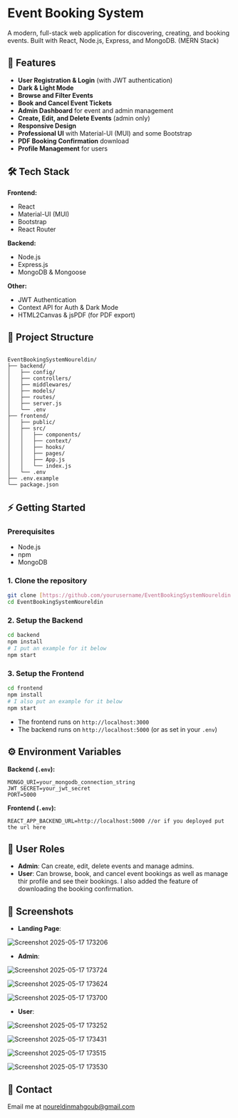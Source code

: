 
# Event Booking System

A modern, full-stack web application for discovering, creating, and booking events.
 Built with React, Node.js, Express, and MongoDB. (MERN Stack)

## 🚀 Features

* **User Registration & Login** (with JWT authentication)
* **Dark & Light Mode** 
* **Browse and Filter Events**
* **Book and Cancel Event Tickets**
* **Admin Dashboard** for event and admin management
* **Create, Edit, and Delete Events** (admin only)
* **Responsive Design** 
* **Professional UI** with Material-UI (MUI) and some Bootstrap
* **PDF Booking Confirmation** download
* **Profile Management** for users

## 🛠️ Tech Stack

**Frontend:**

* React 
* Material-UI (MUI)
* Bootstrap
* React Router

**Backend:**

* Node.js
* Express.js
* MongoDB & Mongoose

**Other:**

* JWT Authentication
* Context API for Auth & Dark Mode
* HTML2Canvas & jsPDF (for PDF export)

## 📁 Project Structure

```

EventBookingSystemNoureldin/
├── backend/
│   ├── config/
│   ├── controllers/
│   ├── middlewares/
│   ├── models/
│   ├── routes/
│   ├── server.js
│   └── .env
├── frontend/
│   ├── public/
│   ├── src/
│   │   ├── components/
│   │   ├── context/
│   │   ├── hooks/
│   │   ├── pages/
│   │   ├── App.js
│   │   └── index.js
│   └── .env
├── .env.example
└── package.json

````

## ⚡ Getting Started

### Prerequisites

* Node.js 
* npm 
* MongoDB 

### 1. Clone the repository

```bash
git clone [https://github.com/yourusername/EventBookingSystemNoureldin.git](https://github.com/yourusername/EventBookingSystemNoureldin.git)
cd EventBookingSystemNoureldin
````

### 2\. Setup the Backend

```bash
cd backend
npm install
# I put an example for it below
npm start
```

### 3\. Setup the Frontend

```bash
cd frontend
npm install
# I also put an example for it below
npm start
```

  * The frontend runs on `http://localhost:3000`
  * The backend runs on `http://localhost:5000` (or as set in your `.env`)

## ⚙️ Environment Variables

**Backend (`.env`):**

```
MONGO_URI=your_mongodb_connection_string
JWT_SECRET=your_jwt_secret
PORT=5000
```

**Frontend (`.env`):**

```
REACT_APP_BACKEND_URL=http://localhost:5000 //or if you deployed put the url here
```

## 👥 User Roles

  * **Admin**: Can create, edit, delete events and manage admins.
  * **User**: Can browse, book, and cancel event bookings as well as manage thir profile and see their bookings. I also added the feature of downloading the booking confirmation.

## 📸 Screenshots

 * **Landing Page**:

![Screenshot 2025-05-17 173206](https://github.com/user-attachments/assets/dfbb1e88-5575-4b66-a2c5-70c4f55c42e7)


 * **Admin**:

![Screenshot 2025-05-17 173724](https://github.com/user-attachments/assets/754370ec-9143-4cff-bafa-41c0d0f7badc)

![Screenshot 2025-05-17 173624](https://github.com/user-attachments/assets/7dd63e65-5d19-467a-9dcf-ae3c17bc57b0)

![Screenshot 2025-05-17 173700](https://github.com/user-attachments/assets/d63e4358-7786-4169-aaa6-5a7d035e0756)







  * **User**:


    
![Screenshot 2025-05-17 173252](https://github.com/user-attachments/assets/8f26eb07-2fae-45c7-ad75-0ba2ff75eace)


![Screenshot 2025-05-17 173431](https://github.com/user-attachments/assets/a1153995-f839-4efd-9058-0448407e6dbe)


![Screenshot 2025-05-17 173515](https://github.com/user-attachments/assets/83fb0b76-e2be-4e13-a940-eeac5cc6b72a)


![Screenshot 2025-05-17 173530](https://github.com/user-attachments/assets/47a92e6d-b572-4e7b-beb5-b2354e67b0f1)




## 📧 Contact

Email me at noureldinmahgoub@gmail.com

```
```
